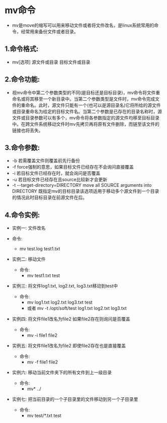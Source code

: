 # mv命令

- mv是move的缩写可以用来移动文件或者将文件改名，是linux系统常用的命令，经常用来备份文件或者目录。

## 1.命令格式:
  - mv[选项] 源文件或目录 目标文件或目录

## 2.命令功能:
  - 视mv命令中第二个参数类型的不同(是目标还是目标目录)，mv命令将文件重命名或将其移至一个新目录中。当第二个参数类型是文件时，mv命令完成文件的重命名。此时，源文件只能有一个(也可以是源目录名)它将所给的源文件或目录重命名为给定的目标文件名。当第二个参数是已存在的目录名称时，源文件或目录参数可以有多个，mv命令将各参数指定的源文件均移至目标目录中。在跨文件系统移动文件时mv先拷贝再将原有文件删除，而链至该文件的链接也将丢失。

## 3.命令参数:
  - -b 若需覆盖文件则覆盖前先行备份
  - -f force强制的意思，如果目标文件已经存在不会询问直接覆盖
  - -i 若目标文件已经存在时，就会询问是否覆盖
  - -u 若目标文件已经存在且source比较新才会更新
  - -t --target-directory=DIRECTORY move all SOURCE arguments into DIRECTORY 既指定mv的目标目录该选项适用于移动多个源文件到一个目录的情况此时目标目录在前源文件在后。

## 4.命令实例:
  - 实例一: 文件改名
  - 命令:
    - mv test.log test1.txt
  
  - 实例二: 移动文件
    - 命令:
      - mv test1.txt test
  
  - 实例三: 将文件log1.txt, log2.txt, log3.txt移动到test中
    - 命令:
      - mv log1.txt log2.txt log3.txt test
      - 或者 mv -t /opt/soft/test log1.txt log2.txt log3.txt

  - 实例四: 将文件file1改名为file2 如果file2存在则询问是否覆盖
    - 命令:
      - mv -i file1 file2
  
  - 实例五: 将文件file1改名为file2 即使file2存在也是直接覆盖
    - 命令:
      - mv -f file1 file2
  
  - 实例六: 移动当前文件夹下的所有文件到上一级目录
    - 命令:
      - mv* ../
  
  - 实例七: 把当前目录的一个子目录里的文件移动到另一个子目录里
    - 命令:
      - mv test/*.txt test